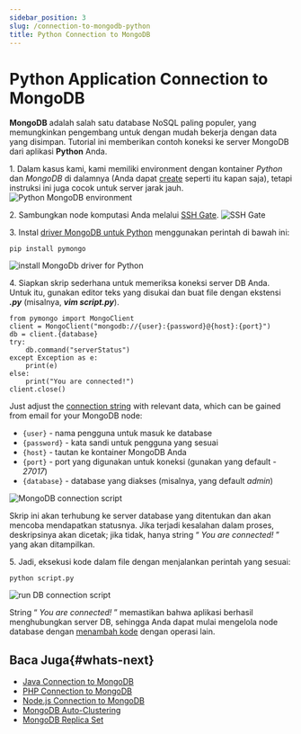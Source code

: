 ```yaml
---
sidebar_position: 3
slug: /connection-to-mongodb-python
title: Python Connection to MongoDB
---
```

# Python Application Connection to MongoDB

**MongoDB** adalah salah satu database NoSQL paling populer, yang memungkinkan pengembang untuk dengan mudah bekerja dengan data yang disimpan. Tutorial ini memberikan contoh koneksi ke server MongoDB dari aplikasi **Python** Anda.

1\. Dalam kasus kami, kami memiliki environment dengan kontainer _Python_ dan _MongoDB_ di dalamnya (Anda dapat [create](<https://www.virtuozzo.com/application-platform-docs/setting-up-environment>) seperti itu kapan saja), tetapi instruksi ini juga cocok untuk server jarak jauh.
<img src="https://assets.dewacloud.com/dewacloud-docs/databases/mongodb/connection-to-applications/python-connection/python-connection-1.png" alt="Python MongoDB environment" max-width="100%"/>

2\. Sambungkan node komputasi Anda melalui [SSH Gate](<https://docs.dewacloud.com/docs/ssh-gate>).
<img src="https://assets.dewacloud.com/dewacloud-docs/databases/mongodb/connection-to-applications/python-connection/python-connection-2.png" alt="SSH Gate" max-width="100%"/>

3\. Instal [driver MongoDB untuk Python](<https://github.com/mongodb/mongo-python-driver>) menggunakan perintah di bawah ini:

```
pip install pymongo
```

<img src="https://assets.dewacloud.com/dewacloud-docs/databases/mongodb/connection-to-applications/python-connection/python-connection-3.png" alt="install MongoDb driver for Python" max-width="100%"/>

4\. Siapkan skrip sederhana untuk memeriksa koneksi server DB Anda. Untuk itu, gunakan editor teks yang disukai dan buat file dengan ekstensi _**.py**_ (misalnya, _**vim script.py**_).

```
from pymongo import MongoClient
client = MongoClient("mongodb://{user}:{password}@{host}:{port}")
db = client.{database}
try:
    db.command("serverStatus")
except Exception as e:
    print(e)
else:
    print("You are connected!")
client.close()
```

Just adjust the [connection string](<https://docs.mongodb.com/manual/reference/connection-string/>) with relevant data, which can be gained from email for your MongoDB node:

  * `{user}` \- nama pengguna untuk masuk ke database
  * `{password}` \- kata sandi untuk pengguna yang sesuai
  * `{host}` \- tautan ke kontainer MongoDB Anda
  * `{port}` \- port yang digunakan untuk koneksi (gunakan yang default - _27017_)
  * `{database}` \- database yang diakses (misalnya, yang default _admin_)

<img src="https://assets.dewacloud.com/dewacloud-docs/databases/mongodb/connection-to-applications/python-connection/python-connection-4.png" alt="MongoDB connection script" max-width="100%"/>

Skrip ini akan terhubung ke server database yang ditentukan dan akan mencoba mendapatkan statusnya. Jika terjadi kesalahan dalam proses, deskripsinya akan dicetak; jika tidak, hanya string “ _You are connected!_ ” yang akan ditampilkan.

5\. Jadi, eksekusi kode dalam file dengan menjalankan perintah yang sesuai:

```
python script.py
```

<img src="https://assets.dewacloud.com/dewacloud-docs/databases/mongodb/connection-to-applications/python-connection/python-connection-5.png" alt="run DB connection script" max-width="100%"/>

String “ _You are connected!_ ” memastikan bahwa aplikasi berhasil menghubungkan server DB, sehingga Anda dapat mulai mengelola node database dengan [menambah kode](<http://api.mongodb.com/python/current/api/pymongo/>) dengan operasi lain.

## Baca Juga{#whats-next}

  * [Java Connection to MongoDB](<https://docs.dewacloud.com/docs/connection-to-mongodb-java/>)
  * [PHP Connection to MongoDB](<https://docs.dewacloud.com/docs/connection-to-mongodb-php/>)
  * [Node.js Connection to MongoDB](<https://docs.dewacloud.com/docs/connection-to-mongodb-nodejs/>)
  * [MongoDB Auto-Clustering](<https://docs.dewacloud.com/docs/mongodb-auto-clustering/>)
  * [MongoDB Replica Set](<https://docs.dewacloud.com/docs/mongodb-replica-set/>)
